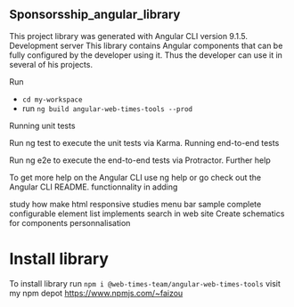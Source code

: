 ## Sponsorsship_angular_library

This project library was generated with Angular CLI version 9.1.5.
Development server
This library contains Angular components that can be fully configured by the developer using it. Thus the developer can use it in several of his projects. 

Run  
- `cd my-workspace`
- run `ng build angular-web-times-tools --prod`

Running unit tests

Run ng test to execute the unit tests via Karma.
Running end-to-end tests

Run ng e2e to execute the end-to-end tests via Protractor.
Further help

To get more help on the Angular CLI use ng help or go check out the Angular CLI README.
functionnality in adding

study how make html responsive studies menu bar sample complete configurable element list implements search in web site Create schematics for components personnalisation

# Install library
To install library run `npm i @web-times-team/angular-web-times-tools` 
visit my npm depot https://www.npmjs.com/~faizou

